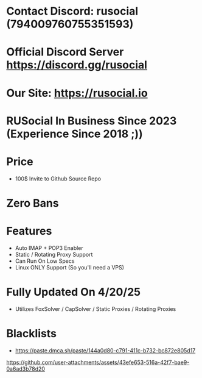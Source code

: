 # Contact Discord: rusocial (794009760755351593)
# Official Discord Server https://discord.gg/rusocial
# Our Site: https://rusocial.io
# RUSocial In Business Since 2023 (Experience Since 2018 ;))

# Price
- 100$ Invite to Github Source Repo

# Zero Bans

# Features
- Auto IMAP + POP3 Enabler
- Static / Rotating Proxy Support
- Can Run On Low Specs
- Linux ONLY Support (So you'll need a VPS)

# Fully Updated On 4/20/25
- Utilizes FoxSolver / CapSolver / Static Proxies / Rotating Proxies

# Blacklists
- https://paste.dmca.sh/paste/144a0d80-c791-411c-b732-bc872e805d17

https://github.com/user-attachments/assets/43efe653-516a-42f7-bae9-0a6ad3b78d20

